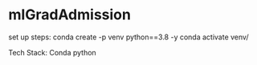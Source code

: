 # mlGradAdmission
set up steps:
conda create -p venv python==3.8 -y 
conda activate venv/

Tech Stack:
Conda
python